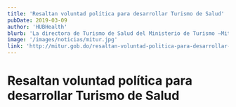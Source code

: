 ```yaml
---
title: 'Resaltan voluntad política para desarrollar Turismo de Salud'
pubDate: 2019-03-09
author: 'HUBHealth'
blurb: 'La directora de Turismo de Salud del Ministerio de Turismo –Mitur-, Wendy Sánchez Imbert, afirmó que la República Dominicana cuenta con la voluntad política necesaria para desarrollar y convertir ese segmento del sector en un nuevo motor económico.'
image: '/images/noticias/mitur.jpg'
link: 'http://mitur.gob.do/resaltan-voluntad-politica-para-desarrollar-turismo-de-salud/'
---
```


# Resaltan voluntad política para desarrollar Turismo de Salud

